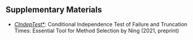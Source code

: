 ## Supplementary Materials

* [*CIndepTest**](https://github.com/Supp/CIndepTest): Conditional Independence Test of Failure and Truncation Times: Essential Tool for Method Selection by Ning (2021, preprint)

